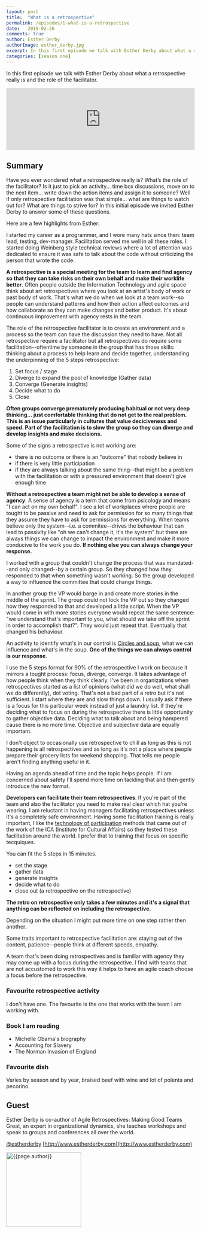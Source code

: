```yaml
---
layout: post
title:  "What is a retrospective"
permalink: /episodes/1-what-is-a-retrospective
date:   2019-02-26
comments: true
author: Esther Derby
authorImage: esther_derby.jpg
excerpt: In this first episode we talk with Esther Derby about what a retrospective really is and the role of the facilitator.
categories: [season one]
---
```


In this first episode we talk with Esther Derby about what a retrospective really is and the role of the facilitator.

<iframe width="100%" height="166" scrolling="no" frameborder="no" allow="autoplay" src="https://w.soundcloud.com/player/?url=https%3A//api.soundcloud.com/tracks/575725029%3Fsecret_token%3Ds-KXZeI&color=%23ff5500&auto_play=false&hide_related=false&show_comments=true&show_user=true&show_reposts=false&show_teaser=true"></iframe>

## Summary

Have you ever wondered what a retrospective really is? What’s the role of the facilitator? Is it just to pick an activity… time box discussions, move on to the next item… write down the action items and assign it to someone? Well if only retrospective facilitation was that simple… what are things to watch out for? What are things to strive for? In this initial episode we invited Esther Derby to answer some of these questions.

Here are a few highlights from Esther:

I started my career as a programmer, and I wore many hats since then: team lead, testing, dev-manager. Facilitation served me well in all these roles. I started doing Weinberg style technical reviews where a lot of attention was dedicated to ensure it was safe to talk about the code without criticizing the person that wrote the code.

**A retrospective is a special meeting for the team to learn and find agency so that they can take risks on their own behalf and make their worklife better**. Often people outside the Information Technology and agile space think about art retrospectives where you look at an artist's body of work or past body of work. That's what we do when we look at a team work--so people can understand patterns and how their action affect outcomes and how collaborate so they can make changes and better product. It's about continuous improvement with agency rests in the team.


The role of the retrospective facilitator is to create an environment and a process so the team can have the discussion they need to have. Not all retrospective require a facilitator but all retrospectives do require some facilitation--oftentime by someone in the group that has those skills: thinking about a process to help learn and decide together, understanding the underpinning of the 5 steps retrospective: 

1. Set focus / stage
1. Diverge to expand the pool of knowledge (Gather data)
1. Converge (Generate insights)
1. Decide what to do
1. Close

**Often groups converge prematurely producing habitual or not very deep thinking... just comfortable thinking that do not get to the real problem. This is an issue particularly in cultures that value deciciveness and speed. Part of the facilitation is to slow the group so they can diverge and develop insights and make decisions.**

Some of the signs a retrospective is not working are:

* there is no outcome or there is an "outcome" that nobody believe in
* if there is very little participation
* if they are always talking about the same thing--that might be a problem with the facilitation or with a pressured environment that doesn't give enough time

**Without a retrospective a team might not be able to develop a sense of agency**. A sense of agency is a term that come from psicology and means "I can act on my own behalf". I see a lot of workplaces where people are tought to be passive and need to ask for permission for so many things that they assume they have to ask for permissions for everything. When teams believe only the system--i.e. a commitee--drives the behaviour that can lead to passivity like "oh we can't change it, it's the system" but there are always things we can change to impact the environment and make it more conducive to the work you do. **If nothing else you can always change your response.**

I worked with a group that couldn't change the process that was mandated--and only changed--by a certain group. So they changed how they responded to that when something wasn't working. So the group developed a way to influence the committee that could change things.

In another group the VP would barge in and create more stories in the middle of the sprint. The group could not lock the VP out so they changed how they responded to that and developed a little script. When the VP would come in with more stories everyone would repeat the same sentence: "we understand that's important to you, what should we take off the sprint in order to accomplish that?". They would just repeat that. Eventually that changed his behaviour.

An activity to identify what's in our control is [Circles and soup](), what we can influence and what's in the soup. **One of the things we can always control is our response**.

I use the 5 steps format for 90% of the retrospective I work on because it mirrors a tought process: focus, diverge, converge. It takes advantage of how people think when they think clearly. I've been in organizations when retrospectives started as a list of opinions (what did we do well, what shall we do differently), dot voting. That's not a bad part of a retro but it's not sufficient. I start where they are and slow things down. I usually ask if there is a focus for this particular week instead of just a laundry list. If they're deciding what to focus on during the retrospective there is little opportunity to gather objective data. Deciding what to talk about and being hampered cause there is no more time. Objective and subjective data are equally important.

I don't object to occasionally use retrospective to chill as long as this is not happening is all retrospectives and as long as it's not a place where people prepare their grocery lists for weekend shopping. That tells me people aren't finding anything useful in it.

Having an agenda ahead of time and the topic helps people. If I am concerned about safety I'll spend more time on tackling that and then gently introduce the new format.

**Developers can facilitate their team retrospectives**. If you're part of the team and also the facilitator you need to make real clear which hat you're wearing. I am reluctant in having managers facilitating retrospectives unless it's a completely safe environment. Having some facilitation training is really important, I like the [technology of participation]() methods that came out of the work of the ICA (Institute for Cultural Affairs) so they tested these facilitation around the world. I prefer that to training that focus on specific tecquiques.

You can fit the 5 steps in 15 minutes.

* set the stage
* gather data
* generate insights
* decide what to do
* close out (a retrospective on the retrospective)

**The retro on retrospective only takes a few minutes and it's a signal that anything can be reflected on including the retrospective.**

Depending on the situation I might put more time on one step rather then another.

Some traits important to retrospective facilitation are: staying out of the content, patience--people think at different speeds, empathy.

A team that's been doing retrospectives and is familiar with agency they may come up with a focus during the retrospective. I find with teams that are not accustomed to work this way it helps to have an agile coach choose a focus before the retrospective.

### Favourite retrospective activity

I don't have one. The favourite is the one that works with the team I am working with.

### Book I am reading

* Michelle Obama's biography
* Accounting for Slavery
* The Norman Invasion of England

### Favourite dish

Varies by season and by year, braised beef with wine and lot of polenta and pecorino.

## Guest

Esther Derby is co-author of Agile Retrospectives: Making Good Teams Great, an expert in organizational dynamics, she teaches workshops and speak to groups and conferences all over the world.

[@estherderby](http://twitter.com/estherderby)
[http://www.estherderby.com](http://www.estherderby.com)


<img width="200px" src="/assets/{{page.authorImage}}" alt="{{page.author}}">
                            